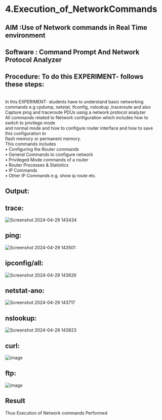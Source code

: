 # 4.Execution_of_NetworkCommands
## AIM :Use of Network commands in Real Time environment
## Software : Command Prompt And Network Protocol Analyzer
## Procedure: To do this EXPERIMENT- follows these steps:
<BR>
In this EXPERIMENT- students have to understand basic networking commands e.g cpdump, netstat, ifconfig, nslookup ,traceroute and also Capture ping and traceroute PDUs using a network protocol analyzer 
<BR>
All commands related to Network configuration which includes how to switch to privilege mode
<BR>
and normal mode and how to configure router interface and how to save this configuration to
<BR>
flash memory or permanent memory.
<BR>
This commands includes
<BR>
• Configuring the Router commands
<BR>
• General Commands to configure network
<BR>
• Privileged Mode commands of a router 
<BR>
• Router Processes & Statistics
<BR>
• IP Commands
<BR>
• Other IP Commands e.g. show ip route etc.
<BR>

## Output:
## trace:
![Screenshot 2024-04-29 143434](https://github.com/Rajaraman77/4.Execution_of_NetworkCommends/assets/150319383/e40c4730-2333-43ac-bcb3-338a0d32b465)
## ping:
![Screenshot 2024-04-29 143501](https://github.com/Rajaraman77/4.Execution_of_NetworkCommends/assets/150319383/7977ee68-4855-4193-9af9-efd133122bc5)
## ipconfig/all:
![Screenshot 2024-04-29 143626](https://github.com/Rajaraman77/4.Execution_of_NetworkCommends/assets/150319383/51d9ac5c-99d6-4994-add0-064c25a789e8)
## netstat-ano:
![Screenshot 2024-04-29 143717](https://github.com/Rajaraman77/4.Execution_of_NetworkCommends/assets/150319383/ede94fca-bff7-427e-a091-52f44bdd03c6)
## nslookup:
![Screenshot 2024-04-29 143823](https://github.com/Rajaraman77/4.Execution_of_NetworkCommends/assets/150319383/e12c02ae-4f56-4a2c-8aba-1894d8c8ef98)
## curl:
![image](https://github.com/Rajaraman77/4.Execution_of_NetworkCommends/assets/150319383/a42d52f1-2a1e-4749-857d-08e2c15b0351)
## ftp:
![image](https://github.com/Rajaraman77/4.Execution_of_NetworkCommends/assets/150319383/7ecac0d2-1f73-49ef-82de-a95f11a4b447)

## Result
Thus Execution of Network commands Performed 
